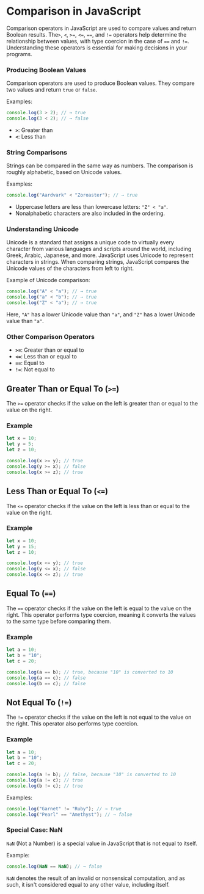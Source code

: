 # Comparison in JavaScript

Comparison operators in JavaScript are used to compare values and return Boolean results. The`>`, `<`, `>=`, `<=`, `==`, and `!=` operators help determine the relationship between values, with type coercion in the case of `==` and `!=`. Understanding these operators is essential for making decisions in your programs.

### Producing Boolean Values
Comparison operators are used to produce Boolean values. They compare two values and return `true` or `false`.

Examples:
```javascript
console.log(3 > 2); // → true
console.log(3 < 2); // → false
```
- **`>`**: Greater than
- **`<`**: Less than

### String Comparisons
Strings can be compared in the same way as numbers. The comparison is roughly alphabetic, based on Unicode values.

Examples:
```javascript
console.log("Aardvark" < "Zoroaster"); // → true
```
- Uppercase letters are less than lowercase letters: `"Z" < "a"`.
- Nonalphabetic characters are also included in the ordering.

### Understanding Unicode
Unicode is a standard that assigns a unique code to virtually every character from various languages and scripts around the world, including Greek, Arabic, Japanese, and more. JavaScript uses Unicode to represent characters in strings. When comparing strings, JavaScript compares the Unicode values of the characters from left to right.

Example of Unicode comparison:
```javascript
console.log("A" < "a"); // → true
console.log("a" < "b"); // → true
console.log("Z" < "a"); // → true
```
Here, `"A"` has a lower Unicode value than `"a"`, and `"Z"` has a lower Unicode value than `"a"`.

### Other Comparison Operators
- **`>=`**: Greater than or equal to
- **`<=`**: Less than or equal to
- **`==`**: Equal to
- **`!=`**: Not equal to


## Greater Than or Equal To (`>=`)

The `>=` operator checks if the value on the left is greater than or equal to the value on the right.

### Example

```javascript
let x = 10;
let y = 5;
let z = 10;

console.log(x >= y); // true
console.log(y >= x); // false
console.log(x >= z); // true
```

## Less Than or Equal To (`<=`)

The `<=` operator checks if the value on the left is less than or equal to the value on the right.

### Example

```javascript
let x = 10;
let y = 15;
let z = 10;

console.log(x <= y); // true
console.log(y <= x); // false
console.log(x <= z); // true
```

## Equal To (`==`)

The `==` operator checks if the value on the left is equal to the value on the right. This operator performs type coercion, meaning it converts the values to the same type before comparing them.

### Example

```javascript
let a = 10;
let b = "10";
let c = 20;

console.log(a == b); // true, because "10" is converted to 10
console.log(a == c); // false
console.log(b == c); // false
```

## Not Equal To (`!=`)

The `!=` operator checks if the value on the left is not equal to the value on the right. This operator also performs type coercion.

### Example

```javascript
let a = 10;
let b = "10";
let c = 20;

console.log(a != b); // false, because "10" is converted to 10
console.log(a != c); // true
console.log(b != c); // true
```

Examples:
```javascript
console.log("Garnet" != "Ruby"); // → true
console.log("Pearl" == "Amethyst"); // → false
```

### Special Case: NaN
`NaN` (Not a Number) is a special value in JavaScript that is not equal to itself.

Example:
```javascript
console.log(NaN == NaN); // → false
```
`NaN` denotes the result of an invalid or nonsensical computation, and as such, it isn't considered equal to any other value, including itself.